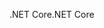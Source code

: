 <span data-ttu-id="c99ed-101">.NET Core</span><span class="sxs-lookup"><span data-stu-id="c99ed-101">.NET Core</span></span>